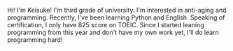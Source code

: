 Hi! I'm Keisuke!
I'm third grade of university.
I'm interested in anti-aging and programming.
Recently, I've been learning Python and English.
Speaking of certification, I only have 825 score on TOEIC.
Since I started leaning programming from this year and don't have my own work yet, I'll do learn programming hard!

<!---
keisuke-ue/keisuke-ue is a ✨ special ✨ repository because its `README.md` (this file) appears on your GitHub profile.
You can click the Preview link to take a look at your changes.
--->
